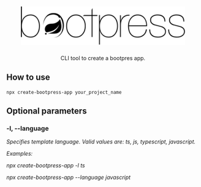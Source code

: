 <h1 align="center"><img height=100 alt="bootpress" src="https://raw.githubusercontent.com/ufukbakan/bootpress/main/bootpress.svg" /></h1>
<p align="center">CLI tool to create a bootpres app.</p>

## How to use
```
npx create-bootpress-app your_project_name
```

## Optional parameters

### **-l, --language**
*Specifies template language. Valid values are: ts, js, typescript, javascript.*

*Examples:*

*npx create-bootpress-app -l ts*

*npx create-bootpress-app --language javascript*